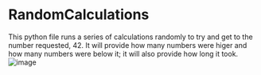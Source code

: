 # RandomCalculations
This python file runs a series of calculations randomly to try and get to the number requested, 42. It will provide how many numbers were higer and how many numbers were below it; it will also provide how long it took. 
![image](https://user-images.githubusercontent.com/11707242/163003482-812c7bbb-8297-4c1d-a72a-0a3ed90c464b.png)

